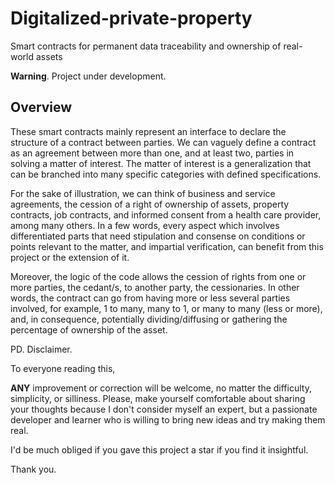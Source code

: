 # Digitalized-private-property

Smart contracts for permanent data traceability and ownership of real-world assets

**Warning**. Project under development.

## Overview
These smart contracts mainly represent an interface to declare the structure of a contract between parties. We can vaguely define a contract as an agreement between more than one, and at least two, parties in solving a matter of interest. The matter of interest is a generalization that can be branched into many specific categories with defined specifications. 

For the sake of illustration, we can think of business and service agreements, the cession of a right of ownership of assets, property contracts, job 
contracts, and informed consent from a health care provider, among many others. In a few words, every aspect which involves differentiated parts that need stipulation and consense on conditions or points relevant to the matter, and impartial verification, can benefit from this project or the extension of it.

Moreover, the logic of the code allows the cession of rights from one or more parties, the cedant/s, to another party, the cessionaries. In other words, the contract can go from having more or less several parties involved, for example, 1 to many, many to 1, or many to many (less or more), and, in consequence, potentially dividing/diffusing or gathering the percentage of ownership of the asset.

PD. Disclaimer.

To everyone reading this, 

**ANY** improvement or correction will be welcome, no matter the difficulty, simplicity, or silliness. Please, make yourself comfortable about sharing your thoughts because I don't consider myself an expert, but a passionate developer and learner who is willing to bring new ideas and try making them real.

I'd be much obliged if you gave this project a star if you find it insightful.

Thank you.
